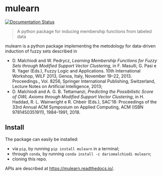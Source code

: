 # mulearn

[![Documentation Status](https://readthedocs.org/projects/mulearn/badge/?version=stable)](https://mulearn.readthedocs.io/en/latest/?badge=stable)

> A python package for inducing membership functions from labeled data


mulearn is a python package implementing the metodology for data-driven induction of fuzzy sets described in

- D. Malchiodi and W. Pedrycz, _Learning Membership Functions for Fuzzy Sets through Modified Support Vector Clustering_, in F. Masulli, G. Pasi e R. Yager (Eds.), Fuzzy Logic and Applications. 10th International Workshop, WILF 2013, Genoa, Italy, November 19–22, 2013. Proceedings., Vol. 8256, Springer International Publishing, Switzerland, Lecture Notes on Artificial Intelligence, 2013;
- D. Malchiodi and A. G. B. Tettamanzi, _Predicting the Possibilistic Score of OWL Axioms through Modified Support Vector Clustering_, in H. Haddad, R. L. Wainwright e R. Chbeir (Eds.), SAC'18: Proceedings of the 33rd Annual ACM Symposium on Applied Computing, ACM (ISBN 9781450351911), 1984–1991, 2018.

## Install

The package can easily be installed:

- via `pip`, by running `pip install mulearn` in a terminal;
- through `conda`, by running `conda install -c dariomalchiodi mulearn`;
- cloning this repo.

APIs are described at https://mulearn.readthedocs.io/.